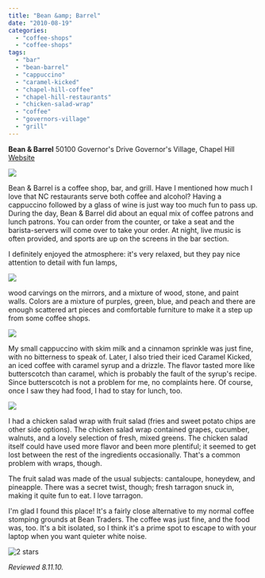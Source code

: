 ```yaml
---
title: "Bean &amp; Barrel"
date: "2010-08-19"
categories:
  - "coffee-shops"
  - "coffee-shops"
tags:
  - "bar"
  - "bean-barrel"
  - "cappuccino"
  - "caramel-kicked"
  - "chapel-hill-coffee"
  - "chapel-hill-restaurants"
  - "chicken-salad-wrap"
  - "coffee"
  - "governors-village"
  - "grill"
---
```


**Bean & Barrel** 50100 Governor's Drive Governor's Village, Chapel Hill [Website](http://www.beanandbarrel.com/index.html)

![](http://www.thegourmez.com/gourmez/photos/beanbarrel04.JPG)

Bean & Barrel is a coffee shop, bar, and grill. Have I mentioned how much I love that NC restaurants serve both coffee and alcohol? Having a cappuccino followed by a glass of wine is just way too much fun to pass up. During the day, Bean & Barrel did about an equal mix of coffee patrons and lunch patrons. You can order from the counter, or take a seat and the barista-servers will come over to take your order. At night, live music is often provided, and sports are up on the screens in the bar section.

I definitely enjoyed the atmosphere: it's very relaxed, but they pay nice attention to detail with fun lamps,

![](http://www.thegourmez.com/gourmez/photos/beanbarrel02.JPG)

wood carvings on the mirrors, and a mixture of wood, stone, and paint walls. Colors are a mixture of purples, green, blue, and peach and there are enough scattered art pieces and comfortable furniture to make it a step up from some coffee shops.

![](http://www.thegourmez.com/gourmez/photos/beanbarrel01.JPG)

My small cappuccino with skim milk and a cinnamon sprinkle was just fine, with no bitterness to speak of. Later, I also tried their iced Caramel Kicked, an iced coffee with caramel syrup and a drizzle. The flavor tasted more like butterscotch than caramel, which is probably the fault of the syrup's recipe. Since butterscotch is not a problem for me, no complaints here. Of course, once I saw they had food, I had to stay for lunch, too.

![](http://www.thegourmez.com/gourmez/photos/beanbarrel03.JPG)

I had a chicken salad wrap with fruit salad (fries and sweet potato chips are other side options). The chicken salad wrap contained grapes, cucumber, walnuts, and a lovely selection of fresh, mixed greens. The chicken salad itself could have used more flavor and been more plentiful; it seemed to get lost between the rest of the ingredients occasionally. That's a common problem with wraps, though.

The fruit salad was made of the usual subjects: cantaloupe, honeydew, and pineapple. There was a secret twist, though; fresh tarragon snuck in, making it quite fun to eat. I love tarragon.

I'm glad I found this place! It's a fairly close alternative to my normal coffee stomping grounds at Bean Traders. The coffee was just fine, and the food was, too. It's a bit isolated, so I think it's a prime spot to escape to with your laptop when you want quieter white noise.




<div class="caption">

![2 stars](http://s3.amazonaws.com/thegourmez-wpmedia/2009/02/rating_chicken11.gif "rating_chicken11")</div>


_Reviewed 8.11.10._
